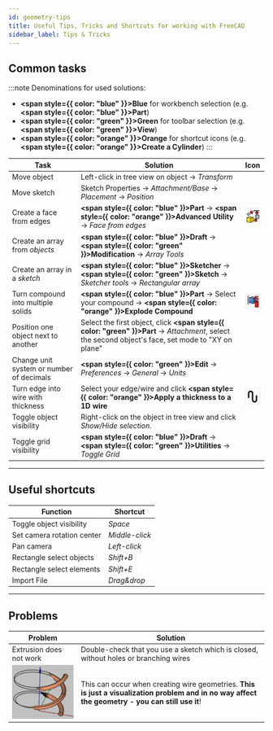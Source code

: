 ```yaml
---
id: geometry-tips
title: Useful Tips, Tricks and Shortcuts for working with FreeCAD
sidebar_label: Tips & Tricks
---
```


## Common tasks

:::note
Denominations for used solutions:
- **<span style={{ color: "blue" }}>Blue</span>** for workbench selection (e.g. **<span style={{ color: "blue" }}>Part</span>**)
- **<span style={{ color: "green" }}>Green</span>** for toolbar selection (e.g. **<span style={{ color: "green" }}>View</span>**)
- **<span style={{ color: "orange" }}>Orange</span>** for shortcut icons (e.g. **<span style={{ color: "orange" }}>Create a Cylinder</span>**)
:::

| Task                                     | Solution                                   | Icon                                   |
| ---------------------------------------- | ------------------------------------------ | ------------------------------------------ |
| Move object                              | Left-click in tree view on object → *Transform*                     |
| Move sketch                              | Sketch Properties → *Attachment/Base* → *Placement* → *Position*        |
| Create a face from edges                 | **<span style={{ color: "blue" }}>Part</span>** → **<span style={{ color: "orange" }}>Advanced Utility</span>** → *Face from edges* | ![assets/tips-tricks/1.png](assets/tips-tricks/1.png) |
| Create an array from *objects*           | **<span style={{ color: "blue" }}>Draft</span>** → **<span style={{ color: "green" }}>Modification</span>** → *Array Tools* |
| Create an array in a *sketch*            | **<span style={{ color: "blue" }}>Sketcher</span>** → **<span style={{ color: "green" }}>Sketch</span>** → *Sketcher tools* → *Rectangular array* |
| Turn compound into multiple solids       | **<span style={{ color: "blue" }}>Part</span>** → Select your compound → **<span style={{ color: "orange" }}>Explode Compound</span>** |![assets/tips-tricks/1.png](assets/tips-tricks/2.png)              |
| Position one object next to another      | Select the first object, click **<span style={{ color: "green" }}>Part</span>** → *Attachment*, select the second object's face, set mode to "XY on plane"               |
| Change unit system or number of decimals | **<span style={{ color: "green" }}>Edit</span>** → *Preferences* → *General* → *Units*                                                                                       |
| Turn edge into wire with thickness       | Select your edge/wire and click **<span style={{ color: "orange" }}>Apply a thickness to a 1D wire</span>** | ![assets/tips-tricks/1.png](assets/tips-tricks/3.png) |
| Toggle object visibility                 | Right-click on the object in tree view and click *Show/Hide selection*.                                                        |
| Toggle grid visibility                   | **<span style={{ color: "blue" }}>Draft</span>** → **<span style={{ color: "green" }}>Utilities</span>** → *Toggle Grid*                                                                                        |

---

## Useful shortcuts
    
| Function                   | Shortcut     |
| -------------------------- | ------------ |
| Toggle object visibility   | *Space*        |
| Set camera rotation center | *Middle-click* |
| Pan camera                 | *Left-click*   |
| Rectangle select objects   | *Shift+B*      |
| Rectangle select elements  | *Shift+E*      |
| Import File                | *Drag&drop*    |


---

## Problems

| Problem               | Solution                                   |
| ---------------------------- | ------------------------------------------ |
| Extrusion does not work      | Double-check that you use a sketch which is closed, without holes or branching wires |
| ![assets/tips-tricks/1.png](assets/tips-tricks/4.png)      | This can occur when creating wire geometries. **This is just a visualization problem and in no way affect the geometry - you can still use it**! |




